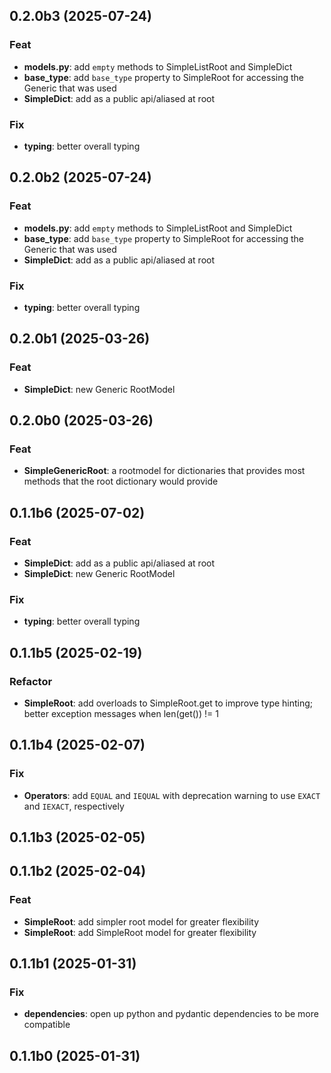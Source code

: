 ## 0.2.0b3 (2025-07-24)

### Feat

- **models.py**: add `empty` methods to SimpleListRoot and SimpleDict
- **base_type**: add `base_type` property to SimpleRoot for accessing the Generic that was used
- **SimpleDict**: add as a public api/aliased at root

### Fix

- **typing**: better overall typing

## 0.2.0b2 (2025-07-24)

### Feat

- **models.py**: add `empty` methods to SimpleListRoot and SimpleDict
- **base_type**: add `base_type` property to SimpleRoot for accessing the Generic that was used
- **SimpleDict**: add as a public api/aliased at root

### Fix

- **typing**: better overall typing

## 0.2.0b1 (2025-03-26)

### Feat

- **SimpleDict**: new Generic RootModel

## 0.2.0b0 (2025-03-26)

### Feat

- **SimpleGenericRoot**: a rootmodel for dictionaries that provides most methods that the root dictionary would provide

## 0.1.1b6 (2025-07-02)

### Feat

- **SimpleDict**: add as a public api/aliased at root
- **SimpleDict**: new Generic RootModel

### Fix

- **typing**: better overall typing

## 0.1.1b5 (2025-02-19)

### Refactor

- **SimpleRoot**: add overloads to SimpleRoot.get to improve type hinting; better exception messages when len(get()) != 1

## 0.1.1b4 (2025-02-07)

### Fix

- **Operators**: add `EQUAL` and `IEQUAL` with deprecation warning to use `EXACT` and `IEXACT`, respectively

## 0.1.1b3 (2025-02-05)

## 0.1.1b2 (2025-02-04)

### Feat

- **SimpleRoot**: add simpler root model for greater flexibility
- **SimpleRoot**: add SimpleRoot model for greater flexibility

## 0.1.1b1 (2025-01-31)

### Fix

- **dependencies**: open up python and pydantic dependencies to be more compatible

## 0.1.1b0 (2025-01-31)

